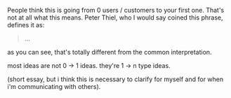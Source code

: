 People think this is going from 0 users / customers to your first one.
That's not at all what this means. Peter Thiel, who I would say coined this phrase, defines it as: 

> ...

as you can see, that's totally different from the common interpretation.

most ideas are not 0 -> 1 ideas. they're 1 -> n type ideas.

(short essay, but i think this is necessary to clarify for myself and for when i'm communicating with others).